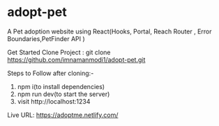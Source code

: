 # adopt-pet
A Pet adoption website using React(Hooks, Portal, Reach Router ,  Error Boundaries,PetFinder API )


Get Started
Clone Project : git clone https://github.com/imnamanmodi1/adopt-pet.git

Steps to Follow after cloning:-
  1. npm i(to install dependencies)
  2. npm run dev(to start the server)
  3. visit http://localhost:1234


Live URL:
https://adoptme.netlify.com/

